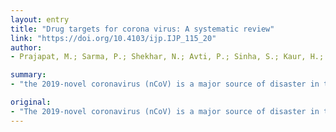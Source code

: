 ```yaml
---
layout: entry
title: "Drug targets for corona virus: A systematic review"
link: "https://doi.org/10.4103/ijp.IJP_115_20"
author:
- Prajapat, M.; Sarma, P.; Shekhar, N.; Avti, P.; Sinha, S.; Kaur, H.; Kumar, S.; Bhattacharyya, A.; Kumar, H.; Bansal, S.; Medhi, B.

summary:
- "the 2019-novel coronavirus (nCoV) is a major source of disaster in the 21(th) century. The lack of specific drugs to prevent/treat an attack is major need at this current point of time. Search identified seven major targets for which drug design can be considered. There are 16 nonstructural proteins (NSPs) which can also be considered from the drug design perspective."

original:
- "The 2019-novel coronavirus (nCoV) is a major source of disaster in the 21(th) century. However, the lack of specific drugs to prevent/treat an attack is a major need at this current point of time. In this regard, we conducted a systematic review to identify major druggable targets in coronavirus (CoV). We searched PubMed and RCSB database with keywords HCoV, NCoV, corona virus, SERS-CoV, MERS-CoV, 2019-nCoV, crystal structure, X-ray crystallography structure, NMR structure, target, and drug target till Feb 3, 2020. The search identified seven major targets (spike protein, envelop protein, membrane protein, protease, nucleocapsid protein, hemagglutinin esterase, and helicase) for which drug design can be considered. There are other 16 nonstructural proteins (NSPs), which can also be considered from the drug design perspective. The major structural proteins and NSPs may serve an important role from drug design perspectives. However, the occurrence of frequent recombination events is a major deterrent factor toward the development of CoV-specific vaccines/drugs."
---
```


